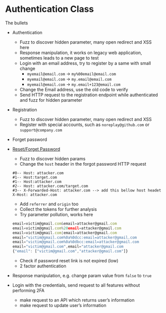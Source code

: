 # Authentication Class

The bullets

- Authentication
    - Fuzz to discover hidden parameter, many open redirect and XSS here
    - Response manipulation, it works on legacy web application, sometimes leads to a new page to test
    - Login with an email address, try to register by a same with small change
        - `myemail@email.com` → `my%00email@email.com`
        - `myemail@email.com` → `my.email@email.com`
        - `myemail@email.com` → `my.email+123@email.com`
    - Change the Email address, use the old code to verify
    - Send HTTP request to the registration endpoint while authenticated and fuzz for hidden parameter
- Registration
    - Fuzz to discover hidden parameter, many open redirect and XSS
    - Register with special accounts, such as `noreplay@github.com` or `support@company.com`
- Forget password
- [Reset/Forget Password](https://www.notion.so/Reset-Forget-Password-e7d42ed48bdf4b918ad707b2d4d815b8?pvs=21)
    - Fuzz to discover hidden params
    - Change the `host` header in the forgot password HTTP request
    
    ```
    #0-- Host: attacker.com
    #1-- Host:target.com
    #1-- Host:attacker.com
    #2-- Host: attacker.com/target.com
    #3-- X-Forwarded-Host: attacker.com --> add this bellow host headet
    X-Host: attacker.com
    ```
    
    - Add `referrer` and `origin` too
    - Collect the tokens for further analysis
    - Try parameter pollution, works here
    
    ```jsx
    email=victim@gmail.com&email=attacker@gmail.com
    email=victim@gmail.com%20email=attacker@gmail.com
    email=victim@gmail.com|email=attacker@gmail.com
    email="victim@gmail.com%0a%0dcc:email=attacker@gmail.com
    email="victim@gmail.com%0a%0dbcc:email=attacker@gmail.com
    email="victim@gmail.com",email="attacker@gmail.com
    {"email": ["victim@gmail.com","attacker@gmail.com"]}
    ```
    
    - Check if password reset link is not expired (low)
    - 2 factor authentication
- Response manipulation, e.g. change param value from `false` to `true`
- Login with the credentials, send request to all features without performing 2FA
    - make request to an API which returns user’s information
    - make request to update user’s information